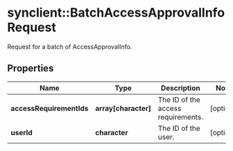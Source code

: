 # synclient::BatchAccessApprovalInfoRequest

Request for a batch of AccessApprovalInfo.
## Properties
Name | Type | Description | Notes
------------ | ------------- | ------------- | -------------
**accessRequirementIds** | **array[character]** | The ID of the access requirements. | [optional] 
**userId** | **character** | The ID of the user. | [optional] 


